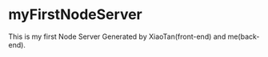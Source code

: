 # myFirstNodeServer
This is my first Node Server Generated by  XiaoTan(front-end) and me(back-end).
